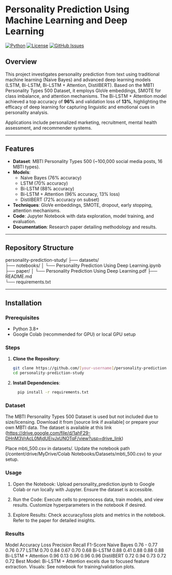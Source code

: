 # Personality Prediction Using Machine Learning and Deep Learning

[![Python](https://img.shields.io/badge/Python-3.8+-blue.svg)](https://www.python.org/)
[![License](https://img.shields.io/badge/License-MIT-green.svg)](https://opensource.org/licenses/MIT)
[![GitHub Issues](https://img.shields.io/github/issues/[your-username]/personality-prediction-study)](https://github.com/[your-username]/personality-prediction-study/issues)

## Overview

This project investigates personality prediction from text using traditional machine learning (Naive Bayes) and advanced deep learning models (LSTM, Bi-LSTM, Bi-LSTM + Attention, DistilBERT). Based on the MBTI Personality Types 500 Dataset, it employs GloVe embeddings, SMOTE for class imbalance, and attention mechanisms. The Bi-LSTM + Attention model achieved a top accuracy of **96%** and validation loss of **13%**, highlighting the efficacy of deep learning for capturing linguistic and emotional cues in personality analysis.

Applications include personalized marketing, recruitment, mental health assessment, and recommender systems.

---

## Features

- **Dataset**: MBTI Personality Types 500 (~100,000 social media posts, 16 MBTI types).
- **Models**:
  - Naive Bayes (76% accuracy)
  - LSTM (70% accuracy)
  - Bi-LSTM (88% accuracy)
  - Bi-LSTM + Attention (96% accuracy, 13% loss)
  - DistilBERT (72% accuracy on subset)
- **Techniques**: GloVe embeddings, SMOTE, dropout, early stopping, attention mechanisms.
- **Code**: Jupyter Notebook with data exploration, model training, and evaluation.
- **Documentation**: Research paper detailing methodology and results.

---

## Repository Structure
personality-prediction-study/
├── datasets/                    
├── notebooks/
│   └── Personality Prediction Using Deep Learning.ipynb  
├── paper/
│   └── Personality Prediction Using Deep Learning.pdf 
├── README.md                    
└── requirements.txt             


---

## Installation

### Prerequisites
- Python 3.8+
- Google Colab (recommended for GPU) or local GPU setup

### Steps
1. **Clone the Repository**:
   ```bash
   git clone https://github.com/[your-username]/personality-prediction-study.git
   cd personality-prediction-study
2. **Install Dependencies**:
   ```bash
     pip install -r requirements.txt

### Dataset
The MBTI Personality Types 500 Dataset is used but not included due to size/licensing. Download it from [source link if available] or prepare your own MBTI data. The dataset is available at this link
(https://drive.google.com/file/d/1ahF29-DHnM3VrAcL0MjdUEivJxUNOTqF/view?usp=drive_link)

Place mbti_500.csv in datasets/.
Update the notebook path (/content/drive/MyDrive/Colab Notebooks/Datasets/mbti_500.csv) to your setup.

### Usage
1. Open the Notebook:
Upload personality_prediction.ipynb to Google Colab or run locally with Jupyter.
Ensure the dataset is accessible.

3. Run the Code:
Execute cells to preprocess data, train models, and view results.
Customize hyperparameters in the notebook if desired.

5. Explore Results:
Check accuracy/loss plots and metrics in the notebook.
Refer to the paper for detailed insights.

### Results
Model	Accuracy	Loss	Precision	Recall	F1-Score
Naive Bayes	0.76	-	0.77	0.76	0.77
LSTM	0.70	0.84	0.67	0.70	0.68
Bi-LSTM	0.88	0.41	0.88	0.88	0.88
Bi-LSTM + Attention	0.96	0.13	0.96	0.96	0.96
DistilBERT	0.72	0.94	0.73	0.72	0.72
Best Model: Bi-LSTM + Attention excels due to focused feature extraction.
Visuals: See notebook for training/validation plots.
